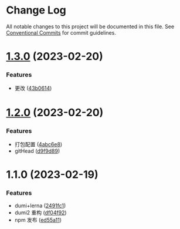 # Change Log

All notable changes to this project will be documented in this file.
See [Conventional Commits](https://conventionalcommits.org) for commit guidelines.

# [1.3.0](https://github.com/azzlzzxz/DDLL-Components/compare/@ddll/components@1.2.0...@ddll/components@1.3.0) (2023-02-20)

### Features

- 更改 ([43b0614](https://github.com/azzlzzxz/DDLL-Components/commit/43b06146b2f21935612da13122f4662d9b4cb7a1))

# [1.2.0](https://github.com/azzlzzxz/DDLL-Components/compare/@ddll/components@1.1.0...@ddll/components@1.2.0) (2023-02-20)

### Features

- 打包配置 ([4abc6e8](https://github.com/azzlzzxz/DDLL-Components/commit/4abc6e8d985db039d75d2baa1c8bf02059f2f24f))
- gitHead ([d9f9d89](https://github.com/azzlzzxz/DDLL-Components/commit/d9f9d89192a6a255a4706a655272939c9ab27c35))

# 1.1.0 (2023-02-19)

### Features

- dumi+lerna ([2491fc1](https://github.com/azzlzzxz/DDLL-Components/commit/2491fc148b8353c202b88d7f5083c9b995059324))
- dumi2 重构 ([df04f92](https://github.com/azzlzzxz/DDLL-Components/commit/df04f92e583d02d5de59d8341db2c6b6e8a0a2a5))
- npm 发布 ([ed55a11](https://github.com/azzlzzxz/DDLL-Components/commit/ed55a11a828fb22aed9712eaaa6e45d6fe111723))
